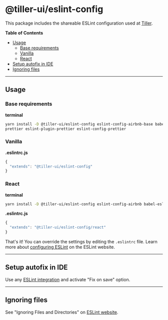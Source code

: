# @tiller-ui/eslint-config

This package includes the shareable ESLint configuration used at [Tiller](https://www.tillersystems.com/).

**Table of Contents**

- [Usage](#usage)
  - [Base requirements](#base-requirements)
  - [Vanilla](#vanilla)
  - [React](#react)
- [Setup autofix in IDE](#setup-autofix-in-ide)
- [Ignoring files](#ignoring-files)

---
## Usage

### Base requirements

**terminal**
```sh
yarn install -D @tiller-ui/eslint-config eslint-config-airbnb-base babel-eslint eslint eslint-plugin-import
prettier eslint-plugin-prettier eslint-config-prettier
```
### Vanilla

**.eslintrc.js**
```js
{
  "extends": "@tiller-ui/eslint-config"
}
```

### React

**terminal**
```sh
yarn install -D @tiller-ui/eslint-config eslint-config-airbnb babel-eslint eslint eslint-plugin-import prettier eslint-plugin-jsx-a11y eslint-plugin-react eslint-plugin-prettier eslint-config-prettier
```

**.eslintrc.js**
```js
{
  "extends": "@tiller-ui/eslint-config/react"
}
```

That's it! You can override the settings by editing the `.eslintrc` file. Learn more about [configuring ESLint](http://eslint.org/docs/user-guide/configuring) on the ESLint website.

---

## Setup autofix in IDE

Use any [ESLint integration](http://eslint.org/docs/user-guide/integrations)
and activate "Fix on save" option.

---

## Ignoring files

See "Ignoring Files and Directories" on [ESLint website](http://eslint.org/docs/user-guide/configuring.html#ignoring-files-and-directories).
